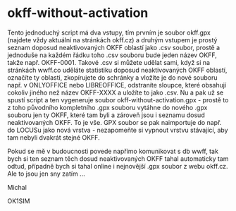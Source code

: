 # okff-without-activation

Tento jednoduchý script má dva vstupy, tím prvním je soubor okff.gpx (najdete vždy aktuální na stránkách okff.cz) a druhým vstupem je prostý seznam doposud neaktivovaných OKFF oblastí jako .csv soubor, prostě a jednoduše na každém řádku toho .csv souboru bude jeden název OKFF, takže např. OKFF-0001. Takové .csv si můžete udělat sami, když si na stránkách wwff.co uděláte statistiku doposud neaktivovaných OKFF oblastí, označíte ty oblasti, zkopírujete do schránky a vložíte je do nové souboru např. v ONLYOFFICE nebo LIBREOFFICE, odstraníte sloupce, které obsahují cokoliv jiného než název OKFF-XXXX a uložíte to jako .csv. Nu a pak už se spustí script a ten vygeneruje soubor okff-without-activation.gpx - prostě to z toho původního kompletního .gpx souboru vytáhne do nového .gpx souboru jen ty OKFF, které tam byli a zároveň jsou i seznamu dosud neaktivovaných OKFF. To je vše. GPX soubor se pak naimportuje do např. do LOCUSu jako nová vrstva - nezapomeňte si vypnout vrstvu stávající, aby tam nebyli dvakrát stejné OKFF.

Pokud se mě v budoucnosti povede napřímo komunikovat s db wwff, tak bych si ten seznam těch dosud neaktivovaných OKFF tahal automaticky tam odtud, případně bych si tahal online i nejnovější .gpx soubor z webu okff.cz. Ale to jsou jen sny zatím ...

Michal 

OK1SIM
